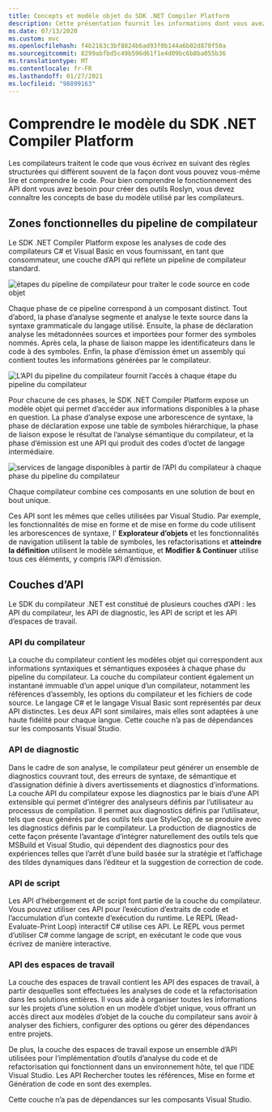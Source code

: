 ```yaml
---
title: Concepts et modèle objet du SDK .NET Compiler Platform
description: Cette présentation fournit les informations dont vous avez besoin pour utiliser efficacement le SDK .NET Compiler Platform. Vous allez découvrir les différentes couches d’API, les principaux types utilisés et le modèle objet global.
ms.date: 07/13/2020
ms.custom: mvc
ms.openlocfilehash: f4b2163c3bf8824b6ad93f0b144a6b02d870f50a
ms.sourcegitcommit: 8299abfbd5c49b596d61f1e4d09bc6b8ba055b36
ms.translationtype: MT
ms.contentlocale: fr-FR
ms.lasthandoff: 01/27/2021
ms.locfileid: "98899163"
---
```

# <a name="understand-the-net-compiler-platform-sdk-model"></a>Comprendre le modèle du SDK .NET Compiler Platform

Les compilateurs traitent le code que vous écrivez en suivant des règles structurées qui diffèrent souvent de la façon dont vous pouvez vous-même lire et comprendre le code. Pour bien comprendre le fonctionnement des API dont vous avez besoin pour créer des outils Roslyn, vous devez connaître les concepts de base du modèle utilisé par les compilateurs.

## <a name="compiler-pipeline-functional-areas"></a>Zones fonctionnelles du pipeline de compilateur

Le SDK .NET Compiler Platform expose les analyses de code des compilateurs C# et Visual Basic en vous fournissant, en tant que consommateur, une couche d’API qui reflète un pipeline de compilateur standard.

![étapes du pipeline de compilateur pour traiter le code source en code objet](media/compiler-api-model/compiler-pipeline.png)

Chaque phase de ce pipeline correspond à un composant distinct. Tout d’abord, la phase d’analyse segmente et analyse le texte source dans la syntaxe grammaticale du langage utilisé. Ensuite, la phase de déclaration analyse les métadonnées sources et importées pour former des symboles nommés. Après cela, la phase de liaison mappe les identificateurs dans le code à des symboles. Enfin, la phase d’émission émet un assembly qui contient toutes les informations générées par le compilateur.

![L’API du pipeline du compilateur fournit l’accès à chaque étape du pipeline du compilateur](media/compiler-api-model/compiler-pipeline-api.png)

Pour chacune de ces phases, le SDK .NET Compiler Platform expose un modèle objet qui permet d’accéder aux informations disponibles à la phase en question. La phase d’analyse expose une arborescence de syntaxe, la phase de déclaration expose une table de symboles hiérarchique, la phase de liaison expose le résultat de l’analyse sémantique du compilateur, et la phase d’émission est une API qui produit des codes d’octet de langage intermédiaire.

![services de langage disponibles à partir de l’API du compilateur à chaque phase du pipeline du compilateur](media/compiler-api-model/compiler-pipeline-lang-svc.png)

Chaque compilateur combine ces composants en une solution de bout en bout unique.

Ces API sont les mêmes que celles utilisées par Visual Studio. Par exemple, les fonctionnalités de mise en forme et de mise en forme du code utilisent les arborescences de syntaxe, l' **Explorateur d’objets** et les fonctionnalités de navigation utilisent la table de symboles, les refactorisations et **atteindre la définition** utilisent le modèle sémantique, et **Modifier & Continuer** utilise tous ces éléments, y compris l’API d’émission.

## <a name="api-layers"></a>Couches d’API

Le SDK du compilateur .NET est constitué de plusieurs couches d’API : les API du compilateur, les API de diagnostic, les API de script et les API d’espaces de travail.

### <a name="compiler-apis"></a>API du compilateur

La couche du compilateur contient les modèles objet qui correspondent aux informations syntaxiques et sémantiques exposées à chaque phase du pipeline du compilateur. La couche du compilateur contient également un instantané immuable d’un appel unique d’un compilateur, notamment les références d’assembly, les options du compilateur et les fichiers de code source. Le langage C# et le langage Visual Basic sont représentés par deux API distinctes. Les deux API sont similaires, mais elles sont adaptées à une haute fidélité pour chaque langue. Cette couche n’a pas de dépendances sur les composants Visual Studio.

### <a name="diagnostic-apis"></a>API de diagnostic

Dans le cadre de son analyse, le compilateur peut générer un ensemble de diagnostics couvrant tout, des erreurs de syntaxe, de sémantique et d’assignation définie à divers avertissements et diagnostics d’informations. La couche API du compilateur expose les diagnostics par le biais d’une API extensible qui permet d’intégrer des analyseurs définis par l’utilisateur au processus de compilation. Il permet aux diagnostics définis par l’utilisateur, tels que ceux générés par des outils tels que StyleCop, de se produire avec les diagnostics définis par le compilateur. La production de diagnostics de cette façon présente l’avantage d’intégrer naturellement des outils tels que MSBuild et Visual Studio, qui dépendent des diagnostics pour des expériences telles que l’arrêt d’une build basée sur la stratégie et l’affichage des tildes dynamiques dans l’éditeur et la suggestion de correction de code.

### <a name="scripting-apis"></a>API de script

Les API d’hébergement et de script font partie de la couche du compilateur. Vous pouvez utiliser ces API pour l’exécution d’extraits de code et l’accumulation d’un contexte d’exécution du runtime.
Le REPL (Read-Evaluate-Print Loop) interactif C# utilise ces API. Le REPL vous permet d’utiliser C# comme langage de script, en exécutant le code que vous écrivez de manière interactive.

### <a name="workspaces-apis"></a>API des espaces de travail

La couche des espaces de travail contient les API des espaces de travail, à partir desquelles sont effectuées les analyses de code et la refactorisation dans les solutions entières. Il vous aide à organiser toutes les informations sur les projets d’une solution en un modèle d’objet unique, vous offrant un accès direct aux modèles d’objet de la couche du compilateur sans avoir à analyser des fichiers, configurer des options ou gérer des dépendances entre projets.

De plus, la couche des espaces de travail expose un ensemble d’API utilisées pour l’implémentation d’outils d’analyse du code et de refactorisation qui fonctionnent dans un environnement hôte, tel que l’IDE Visual Studio. Les API Rechercher toutes les références, Mise en forme et Génération de code en sont des exemples.

Cette couche n’a pas de dépendances sur les composants Visual Studio.
